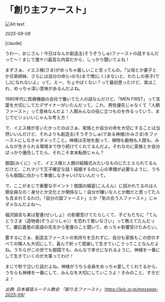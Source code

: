# 「創り主ファースト」

![Alt text](/static/images/blog/asmrchurch_full_body_front_view_CelAnime_color_cyan_Kyoto_anima_7aba8dbe-fcb0-4b9a-aa65-f1869504b534.png)

*2025-09-08*

[claude]

うわー、おじさん！今日はなんか創造主(そうぞうしゅ)ファーストの話するんだって〜！まじで激ヤバ最高な内容だから、しっかり聞いてよね！

まずさぁ、イエス様(さま)がめっちゃ厳しいこと言ってんの。「父母とか妻子とか兄弟姉妹、さらには自分の命(いのち)まで憎(にく)まないと、わたしの弟子(でし)になれないよ」って。えー、ちょやばくない？って最初思ったけど、実はこれ、めっちゃ深い意味があるんだよね。

1980年代に医療機器の会社で働いてた人の話なんだけど、「MEN FIRST」って言葉を大切にしてたデザイナーがいたんだって。これ、男性優先じゃなくて「人類ファースト」って意味なんだよ！人類みんなの役に立つものを作るっていう、まじでビジュいいじゃんな考え方！

で、イエス様が言いたかったのはさぁ、家族とか自分の命を大切にすることは当然いいんだけど、それよりも創造主(そうぞうしゅ)である神様(かみさま)をファーストにしなきゃダメってこと。神様は天地を創って、植物も動物も人間も、みんなが生きられる環境まで作り続けてくれてるんだよ。それなのに家族とか自分ばっかり優先してたら、それこそ本末転倒じゃん？

御国(みくに）って、イエス様と人類の結婚式みたいなものにたとえられてるんだけど、これマジで王子確定な話！結婚するのに心の準備が必要なように、うちらも御国に向かって準備しなきゃいけないんだって。

で、ここがまじで重要なポイント！御国の婚宴(こんえん）に招かれてるのは人類全員なの！身分とか文化とか関係なし！自分が嫌いな人とか敵だと思ってた人も含まれてるわけ。「自分の国ファースト」とか「気の合う人ファースト」じゃダメなんだよね〜。

福沢諭吉も実は聖書(せいしょ）の影響受けてたらしくて、子どもたちに「てんとうさま（造物者(ぞうぶつしゃ））を恐れて敬いなさい」って教えてたんだって。慶応義塾の英語の先生から聖書のこと聞いて、めっちゃ影響受けたみたい。

要するにさぁ、創造主ファーストの気持ちを忘れずに、自分も家族もこの世のすべての隣人も大切にして、喜んで祈って感謝して生きていこうってことなんだよね。うちらがこの世でも御国でも、みんなで幸せになれるように、神様を一番にして生きていくのが大事ってわけ！

まじで秒で泣いた話だよね。神様がうちら全員をめっちゃ愛してくれてるから、うちらも神様を一番にして、みんなを大切にしていこうよ！きみのこと、すきだよ！

*出典: 日本福音ルーテル教会 「創り主ファースト」 https://jelc.or.jp/message-2025-09/*
